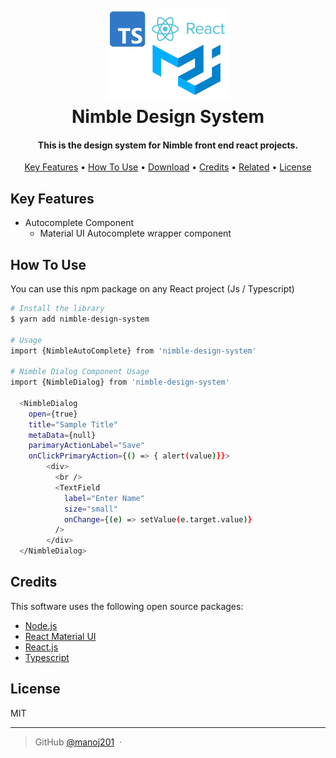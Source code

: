 <h1 align="center">

  <br>
  <a href="http://nimble-institute.github.io/nimble-design-system"><img src="./logo.webp" alt="Markdownify" width="200"></a>
  <br>
  Nimble Design System
  <br>
</h1>

<h4 align="center">This is the design system for Nimble front end react  projects.</h4>

<p align="center">
  <a href="#key-features">Key Features</a> •
  <a href="#how-to-use">How To Use</a> •
  <a href="#download">Download</a> •
  <a href="#credits">Credits</a> •
  <a href="#related">Related</a> •
  <a href="#license">License</a>
</p>

## Key Features

- Autocomplete Component
  - Material UI Autocomplete wrapper component

## How To Use

You can use this npm package on any React project (Js / Typescript)

```bash
# Install the library
$ yarn add nimble-design-system

# Usage
import {NimbleAutoComplete} from 'nimble-design-system'

# Nimble Dialog Component Usage
import {NimbleDialog} from 'nimble-design-system'

  <NimbleDialog
    open={true}
    title="Sample Title"
    metaData={null}
    parimaryActionLabel="Save"
    onClickPrimaryAction={() => { alert(value)}}>
        <div>
          <br />
          <TextField
            label="Enter Name"
            size="small"
            onChange={(e) => setValue(e.target.value)}
          />
        </div>
  </NimbleDialog>

```

## Credits

This software uses the following open source packages:

- [Node.js](https://nodejs.org/)
- [React Material UI](https://mui.com/)
- [React.js](https://react.dev/)
- [Typescript](https://www.typescriptlang.org/)

## License

MIT

---

> GitHub [@manoj201](https://github.com/Manoj201) &nbsp;&middot;&nbsp;
